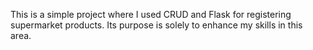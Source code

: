 This is a simple project where I used CRUD and Flask for registering supermarket products. Its purpose is solely to enhance my skills in this area.
